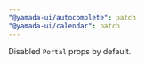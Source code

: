 ```yaml
---
"@yamada-ui/autocomplete": patch
"@yamada-ui/calendar": patch
---
```


Disabled `Portal` props by default.
